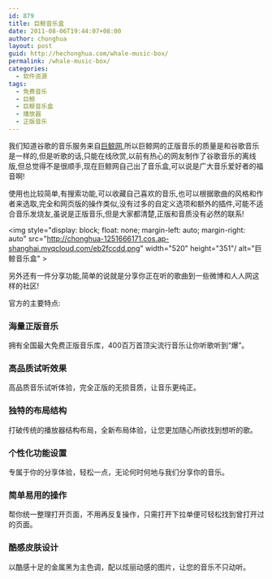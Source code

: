 ```yaml
---
id: 879
title: 巨鲸音乐盒
date: 2011-08-06T19:44:07+08:00
author: chonghua
layout: post
guid: http://hechonghua.com/whale-music-box/
permalink: /whale-music-box/
categories:
  - 软件资源
tags:
  - 免费音乐
  - 巨鲸
  - 巨鲸音乐盒
  - 播放器
  - 正版音乐
---
```

我们知道谷歌的音乐服务来自<a href="http://www.top100.cn/" target="_blank">巨鲸网</a>,所以巨鲸网的正版音乐的质量是和谷歌音乐是一样的,但是听歌的话,只能在线欣赏,以前有热心的网友制作了谷歌音乐的离线版,但总觉得不是很顺手,现在巨鲸网自己出了音乐盒,可以说是广大音乐爱好者的福音啊!

<!--more-->

使用也比较简单,有搜索功能,可以收藏自己喜欢的音乐,也可以根据歌曲的风格和作者来选取,完全和网页版的操作类似,没有过多的自定义选项和额外的插件,可能不适合音乐发烧友,虽说是正版音乐,但是大家都清楚,正版和音质没有必然的联系!

<img style="display: block; float: none; margin-left: auto; margin-right: auto" src="http://chonghua-1251666171.cos.ap-shanghai.myqcloud.com/eb2fccdd.png" width="520" height="351"/ alt="巨鲸音乐盒" > </p> 

另外还有一件分享功能,简单的说就是分享你正在听的歌曲到一些微博和人人网这样的社区!

官方的主要特点: 

### 海量正版音乐</p> 

拥有全国最大免费正版音乐库，400百万首顶尖流行音乐让你听歌听到“爆”。 

### 高品质试听效果</p> 

高品质音乐试听体验，完全正版的无损音质，让音乐更纯正。 

### 独特的布局结构</p> 

打破传统的播放器结构布局，全新布局体验，让您更加随心所欲找到想听的歌。 

### 个性化功能设置 </p> 

专属于你的分享体验，轻松一点，无论何时何地与我们分享你的音乐。 

### 简单易用的操作 </p> 

帮你统一整理打开页面，不用再反复操作，只需打开下拉单便可轻松找到曾打开过的页面。 

### 酷感皮肤设计 </p> 

以酷感十足的金属黑为主色调，配以炫丽动感的图片，让您的音乐不只动听。